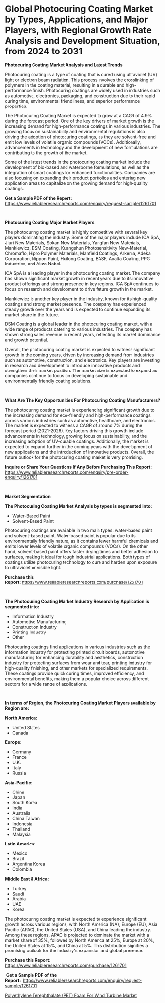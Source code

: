 <p><h1>Global Photocuring Coating Market by Types, Applications, and Major Players, with Regional Growth Rate Analysis and Development Situation, from 2024 to 2031</h1></p><p><strong>Photocuring Coating Market Analysis and Latest Trends</strong></p>
<p><p>Photocuring coating is a type of coating that is cured using ultraviolet (UV) light or electron beam radiation. This process involves the crosslinking of polymers in the coating material, resulting in a durable and high-performance finish. Photocuring coatings are widely used in industries such as automotive, electronics, packaging, and construction due to their rapid curing time, environmental friendliness, and superior performance properties.</p><p>The Photocuring Coating Market is expected to grow at a CAGR of 4.9% during the forecast period. One of the key drivers of market growth is the increasing demand for high-performance coatings in various industries. The growing focus on sustainability and environmental regulations is also driving the adoption of photocuring coatings, as they are solvent-free and emit low levels of volatile organic compounds (VOCs). Additionally, advancements in technology and the development of new formulations are contributing to the growth of the market.</p><p>Some of the latest trends in the photocuring coating market include the development of bio-based and waterborne formulations, as well as the integration of smart coatings for enhanced functionalities. Companies are also focusing on expanding their product portfolios and entering new application areas to capitalize on the growing demand for high-quality coatings.</p></p>
<p><strong>Get a Sample PDF of the Report:&nbsp;</strong> <a href="https://www.reliableresearchreports.com/enquiry/request-sample/1261701">https://www.reliableresearchreports.com/enquiry/request-sample/1261701</a></p>
<p>&nbsp;</p>
<p><strong>Photocuring Coating Major Market Players</strong></p>
<p><p>The photocuring coating market is highly competitive with several key players dominating the industry. Some of the major players include ICA SpA, Jiuri New Materials, Sokan New Materials, Yangfan New Materials, Mankiewicz, DSM Coating, Kuangshun Photosensitivity New-Material, Chromaflo, Hipro Polymer Materials, Manfield Coatings, Arkema, Adeka Corporation, Nippon Paint, Huilong Coating, BASF, Axalta Coating, PPG Industries, and Akzo Nobel.</p><p>ICA SpA is a leading player in the photocuring coating market. The company has shown significant market growth in recent years due to its innovative product offerings and strong presence in key regions. ICA SpA continues to focus on research and development to drive future growth in the market.</p><p>Mankiewicz is another key player in the industry, known for its high-quality coatings and strong market presence. The company has experienced steady growth over the years and is expected to continue expanding its market share in the future.</p><p>DSM Coating is a global leader in the photocuring coating market, with a wide range of products catering to various industries. The company has shown strong sales revenue in recent years, reflecting its market dominance and growth potential.</p><p>Overall, the photocuring coating market is expected to witness significant growth in the coming years, driven by increasing demand from industries such as automotive, construction, and electronics. Key players are investing in research and development to introduce innovative products and strengthen their market position. The market size is expected to expand as companies continue to focus on developing sustainable and environmentally friendly coating solutions.</p></p>
<p>&nbsp;</p>
<p><strong>What Are The Key Opportunities For Photocuring Coating Manufacturers?</strong></p>
<p><p>The photocuring coating market is experiencing significant growth due to the increasing demand for eco-friendly and high-performance coatings across various industries such as automotive, healthcare, and electronics. The market is expected to witness a CAGR of around 7% during the forecast period (2021-2026). Key factors driving this growth include advancements in technology, growing focus on sustainability, and the increasing adoption of UV-curable coatings. Additionally, the market is expected to expand further in the coming years with the development of new applications and the introduction of innovative products. Overall, the future outlook for the photocuring coating market is very promising.</p></p>
<p><strong>Inquire or Share Your Questions If Any Before Purchasing This Report:</strong> <a href="https://www.reliableresearchreports.com/enquiry/pre-order-enquiry/1261701">https://www.reliableresearchreports.com/enquiry/pre-order-enquiry/1261701</a></p>
<p>&nbsp;</p>
<p><strong>Market Segmentation</strong></p>
<p><strong>The Photocuring Coating Market Analysis by types is segmented into:</strong></p>
<p><ul><li>Water-Based Paint</li><li>Solvent-Based Paint</li></ul></p>
<p><p>Photocuring coatings are available in two main types: water-based paint and solvent-based paint. Water-based paint is popular due to its environmentally friendly nature, as it contains fewer harmful chemicals and emits lower levels of volatile organic compounds (VOCs). On the other hand, solvent-based paint offers faster drying times and better adhesion to surfaces, making it ideal for tough industrial applications. Both types of coatings utilize photocuring technology to cure and harden upon exposure to ultraviolet or visible light.</p></p>
<p><strong>Purchase this Report:&nbsp;</strong><a href="https://www.reliableresearchreports.com/purchase/1261701">https://www.reliableresearchreports.com/purchase/1261701</a></p>
<p>&nbsp;</p>
<p><strong>The Photocuring Coating Market Industry Research by Application is segmented into:</strong></p>
<p><ul><li>Information Industry</li><li>Automotive Manufacturing</li><li>Construction Industry</li><li>Printing Industry</li><li>Other</li></ul></p>
<p><p>Photocuring coatings find applications in various industries such as the information industry for protecting printed circuit boards, automotive manufacturing for enhancing durability and aesthetics, construction industry for protecting surfaces from wear and tear, printing industry for high-quality finishing, and other markets for specialized requirements. These coatings provide quick curing times, improved efficiency, and environmental benefits, making them a popular choice across different sectors for a wide range of applications.</p></p>
<p>&nbsp;</p>
<p><strong>In terms of Region, the Photocuring Coating Market Players available by Region are:</strong></p>
<p>
    <p> <strong> North America: </strong>
        <ul>
            <li>United States</li>
            <li>Canada</li>
        </ul>
        </p> 
    <p> <strong> Europe: </strong>
        <ul>
            <li>Germany</li>
            <li>France</li>
            <li>U.K.</li>
            <li>Italy</li>
            <li>Russia</li>
        </ul>
        </p> 
    <p> <strong> Asia-Pacific: </strong>
        <ul>
            <li>China</li>
            <li>Japan</li>
            <li>South Korea</li>
            <li>India</li>
            <li>Australia</li>
            <li>China Taiwan</li>
            <li>Indonesia</li>
            <li>Thailand</li>
            <li>Malaysia</li>
        </ul>
        </p> 
    <p> <strong> Latin America: </strong>
        <ul>
            <li>Mexico</li>
            <li>Brazil</li>
            <li>Argentina Korea</li>
            <li>Colombia</li>
        </ul>
        </p> 
    <p> <strong> Middle East & Africa: </strong>
        <ul>
            <li>Turkey</li>
            <li>Saudi</li>
            <li>Arabia</li>
            <li>UAE</li>
            <li>Korea</li>
        </ul>
    </p>
    </p>
<p><p>The photocuring coating market is expected to experience significant growth across various regions, with North America (NA), Europe (EU), Asia Pacific (APAC), the United States (USA), and China leading the industry. Among these regions, APAC is projected to dominate the market with a market share of 35%, followed by North America at 25%, Europe at 20%, the United States at 15%, and China at 5%. This distribution signifies a promising outlook for the industry's expansion and global presence.</p></p>
<p><strong>Purchase this Report: </strong><a href="https://www.reliableresearchreports.com/purchase/1261701">https://www.reliableresearchreports.com/purchase/1261701</a></p>
<p>&nbsp;<strong>Get a Sample PDF of the Report:&nbsp;&nbsp;</strong><a href="https://www.reliableresearchreports.com/enquiry/request-sample/1261701">https://www.reliableresearchreports.com/enquiry/request-sample/1261701</a></p>
<p><strong></strong></p>
<p><p><a href="https://github.com/redneck06/Market-Research-Report-List-2/blob/main/polyethylene-terephthalate-pet-foam-for-wind-turbine-market.md">Polyethylene Terephthalate (PET) Foam For Wind Turbine Market</a></p></p>